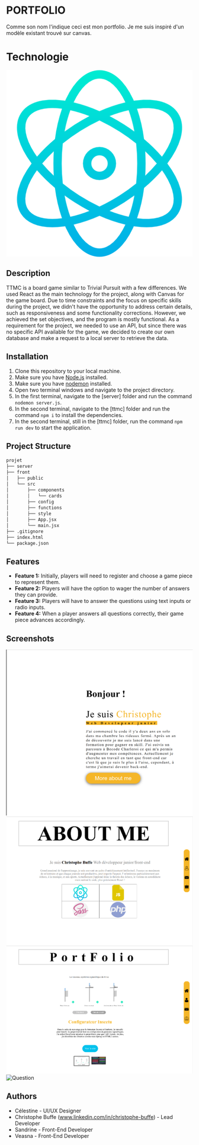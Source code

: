 # PORTFOLIO

Comme son nom l'indique ceci est mon portfolio. Je me suis inspiré d'un modèle existant trouvé sur canvas.

# Technologie
![React](./mdPicture/physics.png)

## Description

TTMC is a board game similar to Trivial Pursuit with a few differences. We used React as the main technology for the project, along with Canvas for the game board. Due to time constraints and the focus on specific skills during the project, we didn't have the opportunity to address certain details, such as responsiveness and some functionality corrections. However, we achieved the set objectives, and the program is mostly functional. As a requirement for the project, we needed to use an API, but since there was no specific API available for the game, we decided to create our own database and make a request to a local server to retrieve the data.

## Installation

1. Clone this repository to your local machine.
2. Make sure you have [Node.js](https://nodejs.org) installed.
3. Make sure you have [nodemon](https://www.npmjs.com/package/nodemon) installed.
4. Open two terminal windows and navigate to the project directory.
5. In the first terminal, navigate to the [server] folder and run the command `nodemon server.js`.
6. In the second terminal, navigate to the [ttmc] folder and run the command `npm i` to install the dependencies.
7. In the second terminal, still in the [ttmc] folder, run the command `npm run dev` to start the application.

## Project Structure

```
projet
├── server
├── front
│   ├── public
│   └── src
│       ├── components
│       │   └── cards
│       ├── config
│       ├── functions
│       ├── style
│       ├── App.jsx
│       └── main.jsx
├── .gitignore
├── index.html
└── package.json
```

## Features

- **Feature 1:** Initially, players will need to register and choose a game piece to represent them.
- **Feature 2:** Players will have the option to wager the number of answers they can provide.
- **Feature 3:** Players will have to answer the questions using text inputs or radio inputs.
- **Feature 4:** When a player answers all questions correctly, their game piece advances accordingly.

## Screenshots

![Home Screen](./mdPicture/step_1.png)
![Registration](./mdPicture/step_2.png)
![Betting](./mdPicture/step_4.png)
![Question](./mdPicture/step_5.png)

## Authors

- Célestine - UI/UX Designer
- Christophe Buffe (www.linkedin.com/in/christophe-buffe) - Lead Developer
- Sandrine - Front-End Developer
- Veasna - Front-End Developer